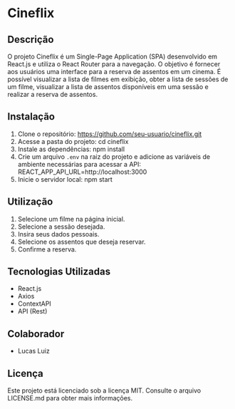 # Cineflix

## Descrição
O projeto Cineflix é um Single-Page Application (SPA) desenvolvido em React.js e utiliza o React Router para a navegação. O objetivo é fornecer aos usuários uma interface para a reserva de assentos em um cinema. É possível visualizar a lista de filmes em exibição, obter a lista de sessões de um filme, visualizar a lista de assentos disponíveis em uma sessão e realizar a reserva de assentos.

## Instalação
1. Clone o repositório:
https://github.com/seu-usuario/cineflix.git
2. Acesse a pasta do projeto:
cd cineflix
3. Instale as dependências:
npm install
4. Crie um arquivo `.env` na raiz do projeto e adicione as variáveis de ambiente necessárias para acessar a API:
REACT_APP_API_URL=http://localhost:3000
5. Inicie o servidor local:
npm start

## Utilização
1. Selecione um filme na página inicial.
2. Selecione a sessão desejada.
3. Insira seus dados pessoais.
4. Selecione os assentos que deseja reservar.
5. Confirme a reserva.

## Tecnologias Utilizadas
- React.js
- Axios
- ContextAPI
- API (Rest)

## Colaborador
- Lucas Luiz

## Licença
Este projeto está licenciado sob a licença MIT. Consulte o arquivo LICENSE.md para obter mais informações.
